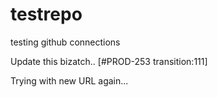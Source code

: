 # testrepo
testing github connections

Update this bizatch.. [#PROD-253 transition:111]

Trying with new URL again... 
